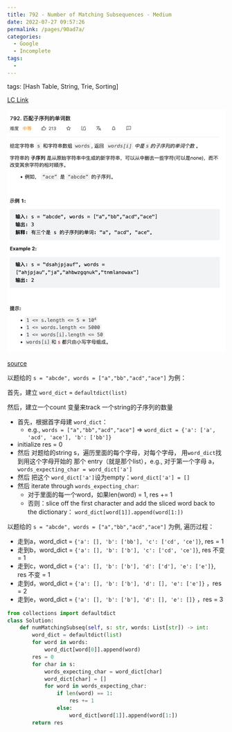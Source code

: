 ```yaml
---
title: 792 - Number of Matching Subsequences - Medium
date: 2022-07-27 09:57:26
permalink: /pages/90ad7a/
categories:
  - Google
  - Incomplete
tags:
  - 
---
```

tags: [Hash Table, String, Trie, Sorting]

[LC Link](https://leetcode.cn/problems/number-of-matching-subsequences/)

![](https://raw.githubusercontent.com/emmableu/image/master/202208091134751.png)


[source](https://leetcode.com/problems/number-of-matching-subsequences/discuss/329381/Python-Solution-With-Detailed-Explanation)

以题给的 `s = "abcde", words = ["a","bb","acd","ace"]` 为例：

首先，建立 `word_dict` = `defaultdict(list)`

然后，建立一个count 变量来track 一个string的子序列的数量

-  首先，根据首字母建 `word_dict`：
	- e.g., `words = ["a","bb","acd","ace"]` => `word_dict = {'a': ['a', 'acd', 'ace'], 'b': ['bb']}`
- initialize res = 0
- 然后 对题给的string s，遍历里面的每个字母，对每个字母， 用`word_dict`找到用这个字母开始的 那个 entry（就是那个list），e.g., 对于第一个字母 a， `words_expecting_char = word_dict['a']`
- 然后 把这个 `word_dict['a']`设为empty：`word_dict['a'] = []`
- 然后 iterate through `words_expecting_char`:
	- 对于里面的每一个word，如果len(word) = 1, res += 1
	- 否则：slice off the first character and add the sliced word back to the dictionary： `word_dict[word[1]].append(word[1:])`

以题给的 `s = "abcde", words = ["a","bb","acd","ace"]` 为例, 遍历过程：
- 走到a，word_dict = `{'a': [], 'b': ['bb'], 'c': ['cd', 'ce']}`, res = 1
- 走到b，word_dict = `{'a': [], 'b': ['b'], 'c': ['cd', 'ce']}`, res 不变 = 1
- 走到c，word_dict = `{'a': [], 'b': ['b'], 'd': ['d'], 'e': ['e']}`, res 不变 = 1
- 走到d，word_dict = `{'a': [], 'b': ['b'], 'd': [], 'e': ['e']}` ，res = 2
- 走到e，word_dict = `{'a': [], 'b': ['b'], 'd': [], 'e': []}` ，res = 3

```python
from collections import defaultdict
class Solution:
	def numMatchingSubseq(self, s: str, words: List[str]) -> int:
		word_dict = defaultdict(list)
		for word in words:
			word_dict[word[0]].append(word)
		res = 0
		for char in s:
			words_expecting_char = word_dict[char]
			word_dict[char] = []
			for word in words_expecting_char:
				if len(word) == 1:
					res += 1
				else:
					word_dict[word[1]].append(word[1:])
		return res
```